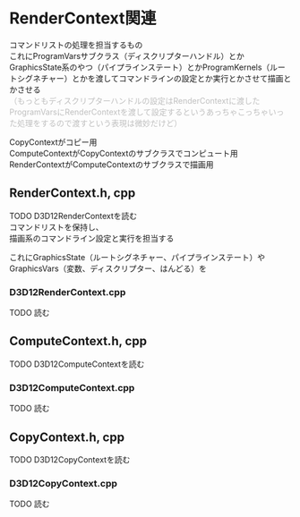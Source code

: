 # RenderContext関連
コマンドリストの処理を担当するもの  
これにProgramVarsサブクラス（ディスクリプターハンドル）とかGraphicsState系のやつ（パイプラインステート）とかProgramKernels（ルートシグネチャー）とかを渡してコマンドラインの設定とか実行とかさせて描画とかさせる  
<font color=#bfbfbf>（もっともディスクリプターハンドルの設定はRenderContextに渡したProgramVarsにRenderContextを渡して設定するというあっちゃこっちゃいった処理をするので渡すという表現は微妙だけど）</font>


CopyContextがコピー用  
ComputeContextがCopyContextのサブクラスでコンピュート用  
RenderContextがComputeContextのサブクラスで描画用  

## RenderContext.h, cpp
TODO    D3D12RenderContextを読む  
コマンドリストを保持し、  
描画系のコマンドライン設定と実行を担当する  

これにGraphicsState（ルートシグネチャー、パイプラインステート）やGraphicsVars（変数、ディスクリプター、はんどる）を



### D3D12RenderContext.cpp
TODO   読む  


## ComputeContext.h, cpp
TODO    D3D12ComputeContextを読む  


### D3D12ComputeContext.cpp
TODO   読む  



## CopyContext.h, cpp
TODO  D3D12CopyContextを読む  


### D3D12CopyContext.cpp
TODO  読む  

<!--stackedit_data:
eyJoaXN0b3J5IjpbMTkwNzI1MTEzNSwtNzI4OTQ0NzEwLDI5Nj
U0NzYzNiwtNjcwNjc0ODEwLDEzNTc1MTMzMzksLTE3NDY1OTYy
NTIsLTE4OTY2MDgzNTAsMTI0NTgxMjU0MSwtMTkxMTk2NTkwMy
wxNTg1MTA0NTcwLC0xNDQwNzY1NjI1LDQyNTM0ODQ1OSwtMTMy
MTY2ODU5NiwzMTM2NjAyMzUsLTExMDYzNjc3NDUsMTk5Nzk3NT
E0NywtMjEwNzkxOTg5NiwtODE4NTAxOTU4LC0xMTE4MDEzMTAz
LDk5NTA2NDEwOV19
-->